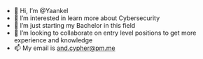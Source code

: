 - 👋 Hi, I’m @Yaankel
- 👀 I’m interested in learn more about Cybersecurity
- 🌱 I’m just starting my Bachelor in this field
- 💞️ I’m looking to collaborate on entry level positions to get more experience and knowledge
- 📫 My email is and.cypher@pm.me
  
<!---
Yaankel/Yaankel is a ✨ special ✨ repository because its `README.md` (this file) appears on your GitHub profile.
You can click the Preview link to take a look at your changes.
--->
